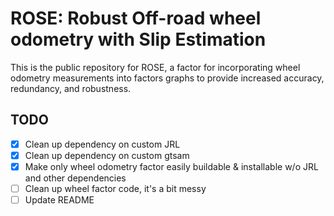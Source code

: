 # ROSE: Robust Off-road wheel odometry with Slip Estimation

This is the public repository for ROSE, a factor for incorporating wheel odometry measurements into factors graphs to provide increased accuracy, redundancy, and robustness.

## TODO

- [x] Clean up dependency on custom JRL
- [x] Clean up dependency on custom gtsam
- [x] Make only wheel odometry factor easily buildable & installable w/o JRL and other dependencies
- [ ] Clean up wheel factor code, it's a bit messy
- [ ] Update README
